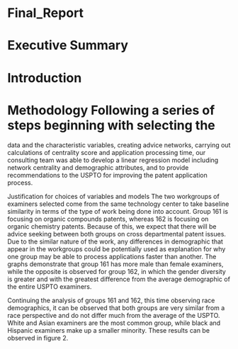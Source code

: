 Final_Report
================

# Executive Summary

# Introduction

# Methodology Following a series of steps beginning with selecting the
data and the characteristic variables, creating advice networks,
carrying out calculations of centrality score and application processing
time, our consulting team was able to develop a linear regression model
including network centrality and demographic attributes, and to provide
recommendations to the USPTO for improving the patent application
process.

Justification for choices of variables and models The two workgroups of
examiners selected come from the same technology center to take baseline
similarity in terms of the type of work being done into account. Group
161 is focusing on organic compounds patents, whereas 162 is focusing on
organic chemistry patents. Because of this, we expect that there will be
advice seeking between both groups on cross departmental patent issues.
Due to the similar nature of the work, any differences in demographic
that appear in the workgroups could be potentially used as explanation
for why one group may be able to process applications faster than
another. The graphs demonstrate that group 161 has more male than female
examiners, while the opposite is observed for group 162, in which the
gender diversity is greater and with the greatest difference from the
average demographic of the entire USPTO examiners.

Continuing the analysis of groups 161 and 162, this time observing race
demographics, it can be observed that both groups are very similar from
a race perspective and do not differ much from the average of the USPTO.
White and Asian examiners are the most common group, while black and
Hispanic examiners make up a smaller minority. These results can be
observed in figure 2.
